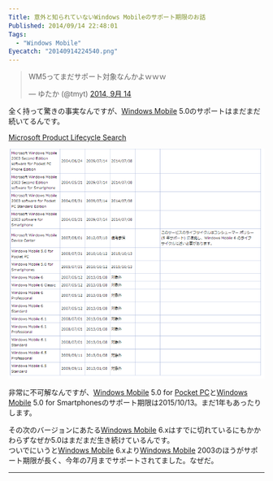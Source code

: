 ```yaml
---
Title: 意外と知られていないWindows Mobileのサポート期限のお話
Published: 2014/09/14 22:48:01
Tags:
  - "Windows Mobile"
Eyecatch: "20140914224540.png"
---
```

<p><blockquote class="twitter-tweet" lang="ja"><p>WM5ってまだサポート対象なんかよｗｗｗ</p>&mdash; ゆたか (@tmyt) <a href="https://twitter.com/tmyt/status/511148007664783360">2014, 9月 14</a></blockquote><script async src="//platform.twitter.com/widgets.js" charset="utf-8"></script></p>

<p>全く持って驚きの事実なんですが、<a class="keyword" href="http://d.hatena.ne.jp/keyword/Windows%20Mobile">Windows Mobile</a> 5.0のサポートはまだまだ続いてるんです。</p>

<p><a href="http://support.microsoft.com/lifecycle/search/default.aspx?sort=PN&amp;alpha=windows+mobile&amp;Filter=FilterNO">Microsoft Product Lifecycle Search</a></p>

<p><span itemscope itemtype="http://schema.org/Photograph"><img src="20140914224540.png" alt="f:id:Ovis:20140914224540p:plain" title="f:id:Ovis:20140914224540p:plain" class="hatena-fotolife" itemprop="image"></span></p>


<p>非常に不可解なんですが、<a class="keyword" href="http://d.hatena.ne.jp/keyword/Windows%20Mobile">Windows Mobile</a> 5.0 for <a class="keyword" href="http://d.hatena.ne.jp/keyword/Pocket%20PC">Pocket PC</a>と<a class="keyword" href="http://d.hatena.ne.jp/keyword/Windows%20Mobile">Windows Mobile</a> 5.0 for Smartphonesのサポート期限は2015/10/13。まだ1年もあったりします。</p>

<p>その次のバージョンにあたる<a class="keyword" href="http://d.hatena.ne.jp/keyword/Windows%20Mobile">Windows Mobile</a> 6.xはすでに切れているにもかかわらずなぜか5.0はまだまだ生き続けているんです。<br/>
ついでにいうと<a class="keyword" href="http://d.hatena.ne.jp/keyword/Windows%20Mobile">Windows Mobile</a> 6.xより<a class="keyword" href="http://d.hatena.ne.jp/keyword/Windows%20Mobile">Windows Mobile</a> 2003のほうがサポート期限が長く、今年の7月までサポートされてました。なぜだ。</p>

***
